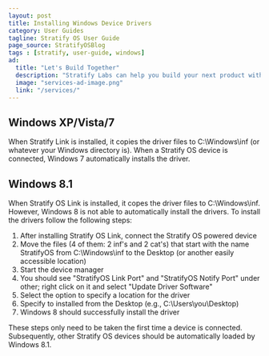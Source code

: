 ```yaml
---
layout: post
title: Installing Windows Device Drivers
category: User Guides
tagline: Stratify OS User Guide
page_source: StratifyOSBlog
tags : [stratify, user-guide, windows]
ad:
  title: "Let's Build Together"
  description: "Stratify Labs can help you build your next product with our expert engineering and consulting services."
  image: "services-ad-image.png"
  link: "/services/"
---
```


## Windows XP/Vista/7

When Stratify Link is installed, it copies the driver files to C:\Windows\inf (or whatever your Windows directory is).  When a Stratify OS device is connected, Windows 7 automatically installs the driver.

## Windows 8.1

When Stratify OS Link is installed, it copes the driver files to C:\Windows\inf.  
However, Windows 8 is not able to automatically install the drivers.  To install
the drivers follow the following steps:

1. After installing Stratify OS Link, connect the Stratify OS powered  device
1. Move the files (4 of them: 2 inf's and 2 cat's) that start with the name StratifyOS from C:\Windows\inf to the Desktop (or another easily accessible location)
1. Start the device manager
1. You should see "StratifyOS Link Port" and "StratifyOS Notify Port" under other; right click on it and select "Update Driver Software"
1. Select the option to specify a location for the driver
1. Specify to installed from the Desktop (e.g., C:\Users\you\Desktop)
1. Windows 8 should successfully install the driver

These steps only need to be taken the first time a device is connected.  Subsequently,
other Stratify OS devices should be automatically loaded by Windows 8.1.
